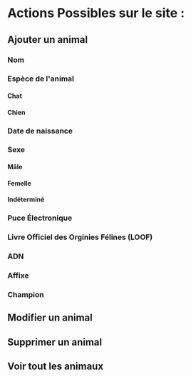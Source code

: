 # Actions Possibles sur le site :
## Ajouter un animal
### Nom
### Espèce de l'animal
#### Chat 
#### Chien

### Date de naissance
### Sexe
#### Mâle
#### Femelle
#### Indéterminé
### Puce Électronique
### Livre Officiel des Orginies Félines (LOOF)
### ADN
### Affixe
### Champion

## Modifier un animal
## Supprimer un animal
## Voir tout les animaux